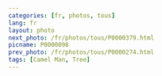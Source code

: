 ```yaml
---
categories: [fr, photos, tous]
lang: fr
layout: photo
next_photo: /fr/photos/tous/P0000379.html
picname: P0000098
prev_photo: /fr/photos/tous/P0000274.html
tags: [Camel Man, Tree]
---
```


